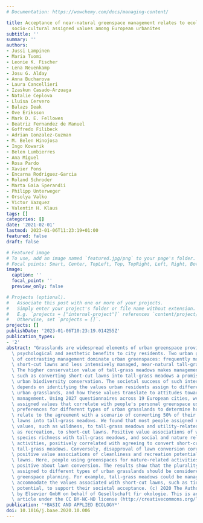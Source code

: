 ```yaml
---
# Documentation: https://wowchemy.com/docs/managing-content/

title: Acceptance of near-natural greenspace management relates to ecological and
  socio-cultural assigned values among European urbanites
subtitle: ''
summary: ''
authors:
- Jussi Lampinen
- Maria Tuomi
- Leonie K. Fischer
- Lena Neuenkamp
- Josu G. Alday
- Anna Bucharova
- Laura Cancellieri
- Izaskun Casado-Arzuaga
- Natalie Ceplova
- Lluisa Cervero
- Balazs Deak
- Ove Eriksson
- Mark D. E. Fellowes
- Beatriz Fernandez de Manuel
- Goffredo Filibeck
- Adrian Gonzalez-Guzman
- M. Belen Hinojosa
- Ingo Kowarik
- Belen Lumbierres
- Ana Miguel
- Rosa Pardo
- Xavier Pons
- Encarna Rodriguez-Garcia
- Roland Schroder
- Marta Gaia Sperandii
- Philipp Unterweger
- Orsolya Valko
- Victor Vazquez
- Valentin H. Klaus
tags: []
categories: []
date: '2021-02-01'
lastmod: 2023-01-06T11:23:19+01:00
featured: false
draft: false

# Featured image
# To use, add an image named `featured.jpg/png` to your page's folder.
# Focal points: Smart, Center, TopLeft, Top, TopRight, Left, Right, BottomLeft, Bottom, BottomRight.
image:
  caption: ''
  focal_point: ''
  preview_only: false

# Projects (optional).
#   Associate this post with one or more of your projects.
#   Simply enter your project's folder or file name without extension.
#   E.g. `projects = ["internal-project"]` references `content/project/deep-learning/index.md`.
#   Otherwise, set `projects = []`.
projects: []
publishDate: '2023-01-06T10:23:19.014255Z'
publication_types:
- '2'
abstract: "Grasslands are widespread elements of urban greenspace providing recreational,\
  \ psychological and aesthetic benefits to city residents. Two urban grassland types\
  \ of contrasting management dominate urban greenspaces: frequently mown, species-poor\
  \ short-cut lawns and less intensively managed, near-natural tall-grass meadows.\
  \ The higher conservation value of tall-grass meadows makes management interventions\
  \ such as converting short-cut lawns into tall-grass meadows a promising tool for\
  \ urban biodiversity conservation. The societal success of such interventions, however,\
  \ depends on identifying the values urban residents assign to different types of\
  \ urban grasslands, and how these values translate to attitudes towards greenspace\
  \ management. Using 2027 questionnaires across 19 European cities, we identify the\
  \ assigned values that correlate with people's personal greenspace use and their\
  \ preferences for different types of urban grasslands to determine how these values\
  \ relate to the agreement with a scenario of converting 50% of their cities' short-cut\
  \ lawns into tall-grass meadows. We found that most people assigned nature-related\
  \ values, such as wildness, to tall-grass meadows and utility-related values, such\
  \ as recreation, to short-cut lawns. Positive value associations of wildness and\
  \ species richness with tall-grass meadows, and social and nature related greenspace\
  \ activities, positively correlated with agreeing to convert short-cut lawns into\
  \ tall-grass meadows. Conversely, disapproval of lawn conversion correlated with\
  \ positive value associations of cleanliness and recreation potential with short-cut\
  \ lawns. Here, people using greenspaces for nature-related activities were outstandingly\
  \ positive about lawn conversion. The results show that the plurality of values\
  \ assigned to different types of urban grasslands should be considered in urban\
  \ greenspace planning. For example, tall-grass meadows could be managed to also\
  \ accommodate the values associated with short-cut lawns, such as tidiness and recreation\
  \ potential, to support their societal acceptance. (c) 2020 The Author(s). Published\
  \ by Elsevier GmbH on behalf of Gesellschaft fir okologie. This is an open access\
  \ article under the CC BY-NC-ND license (http://creativecommons.org/licenses/by-nc-nd/4.0/)"
publication: '*BASIC AND APPLIED ECOLOGY*'
doi: 10.1016/j.baae.2020.10.006
---
```

